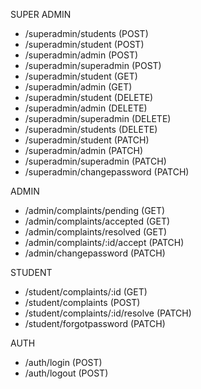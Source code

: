 SUPER ADMIN 

- /superadmin/students (POST)
- /superadmin/student (POST)
- /superadmin/admin (POST)
- /superadmin/superadmin (POST) 
- /superadmin/student (GET)
- /superadmin/admin (GET)
- /superadmin/student (DELETE)
- /superadmin/admin (DELETE)
- /superadmin/superadmin (DELETE)
- /superadmin/students (DELETE)
- /superadmin/student (PATCH)
- /superadmin/admin (PATCH)
- /superadmin/superadmin (PATCH)
- /superadmin/changepassword (PATCH)

ADMIN
- /admin/complaints/pending (GET)
- /admin/complaints/accepted (GET)
- /admin/complaints/resolved (GET)
- /admin/complaints/:id/accept (PATCH)
- /admin/changepassword (PATCH)

STUDENT 
- /student/complaints/:id (GET)
- /student/complaints (POST)
- /student/complaints/:id/resolve (PATCH)
- /student/forgotpassword (PATCH)

AUTH
- /auth/login (POST)
- /auth/logout (POST)